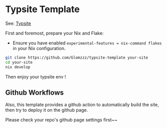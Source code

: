 # Typsite Template

See: [Typsite](https://github.com/Glomzzz/typsite)

First and foremost, prepare your Nix and Flake:
-   Ensure you have enabled `experimental-features = nix-command flakes` in your Nix configuration.

```bash
git clone https://github.com/Glomzzz/typsite-template your-site
cd your-site
nix develop
```

Then enjoy your typsite env !

## Github Workflows

Also, this template provides a github action to automatically build the site, then try to deploy it on the github page.

Please check your repo's github page settings first\~\~

